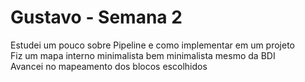 <h1> Gustavo - Semana 2</h1>


<p>Estudei um pouco sobre Pipeline e como implementar em um projeto<br>
   Fiz um mapa interno minimalista bem minimalista mesmo da BDI<br>
   Avancei no mapeamento dos blocos escolhidos<br>
   
</p>
